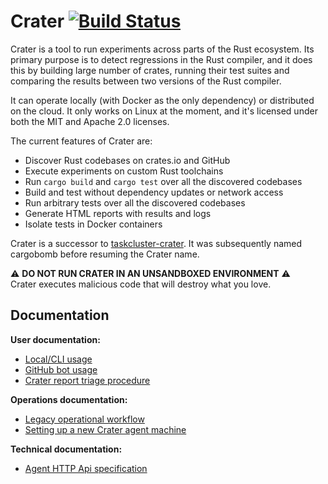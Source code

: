 # Crater [![Build Status](https://travis-ci.org/rust-lang-nursery/crater.svg?branch=master)](https://travis-ci.org/rust-lang-nursery/crater)

Crater is a tool to run experiments across parts of the Rust ecosystem. Its
primary purpose is to detect regressions in the Rust compiler, and it does this
by building large number of crates, running their test suites and comparing the
results between two versions of the Rust compiler.

It can operate locally (with Docker as the only dependency) or distributed on
the cloud. It only works on Linux at the moment, and it's licensed under both
the MIT and Apache 2.0 licenses.

The current features of Crater are:

* Discover Rust codebases on crates.io and GitHub
* Execute experiments on custom Rust toolchains
* Run `cargo build` and `cargo test` over all the discovered codebases
* Build and test without dependency updates or network access
* Run arbitrary tests over all the discovered codebases
* Generate HTML reports with results and logs
* Isolate tests in Docker containers

Crater is a successor to
[taskcluster-crater](https://github.com/brson/taskcluster-crater). It was
subsequently named cargobomb before resuming the Crater name.

:warning: **DO NOT RUN CRATER IN AN UNSANDBOXED ENVIRONMENT** :warning:  
Crater executes malicious code that will destroy what you love.

## Documentation

**User documentation:**

* [Local/CLI usage](docs/cli-usage.md)
* [GitHub bot usage](docs/bot-usage.md)
* [Crater report triage procedure](docs/report-triage.md)

**Operations documentation:**

* [Legacy operational workflow](docs/legacy-workflow.md)
* [Setting up a new Crater agent machine](docs/agent-machine-setup.md)

**Technical documentation:**

* [Agent HTTP Api specification](docs/agent-http-api.md)
